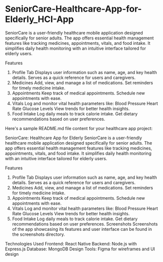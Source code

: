 # SeniorCare-Healthcare-App-for-Elderly_HCI-App
SeniorCare is a user-friendly healthcare mobile application designed specifically for senior adults. The app offers essential health management features like tracking medicines, appointments, vitals, and food intake. It simplifies daily health monitoring with an intuitive interface tailored for elderly users.

Features
1. Profile Tab
Displays user information such as name, age, and key health details.
Serves as a quick reference for users and caregivers.
2. Medicines
Add, view, and manage a list of medications.
Set reminders for timely medicine intake.
3. Appointments
Keep track of medical appointments.
Schedule new appointments with ease.
4. Vitals
Log and monitor vital health parameters like:
Blood Pressure
Heart Rate
Glucose Levels
View trends for better health insights.
5. Food Intake
Log daily meals to track calorie intake.
Get dietary recommendations based on user preferences.



Here's a sample README.md file content for your healthcare app project:

SeniorCare: Healthcare App for Elderly
SeniorCare is a user-friendly healthcare mobile application designed specifically for senior adults. The app offers essential health management features like tracking medicines, appointments, vitals, and food intake. It simplifies daily health monitoring with an intuitive interface tailored for elderly users.

Features
1. Profile Tab
Displays user information such as name, age, and key health details.
Serves as a quick reference for users and caregivers.
2. Medicines
Add, view, and manage a list of medications.
Set reminders for timely medicine intake.
3. Appointments
Keep track of medical appointments.
Schedule new appointments with ease.
4. Vitals
Log and monitor vital health parameters like:
Blood Pressure
Heart Rate
Glucose Levels
View trends for better health insights.
5. Food Intake
Log daily meals to track calorie intake.
Get dietary recommendations based on user preferences.
Screenshots
Screenshots of the app showcasing its features and user interface can be found in the screenshots directory.

Technologies Used
Frontend: React Native
Backend: Node.js with Express.js
Database: MongoDB
Design Tools: Figma for wireframes and UI design

